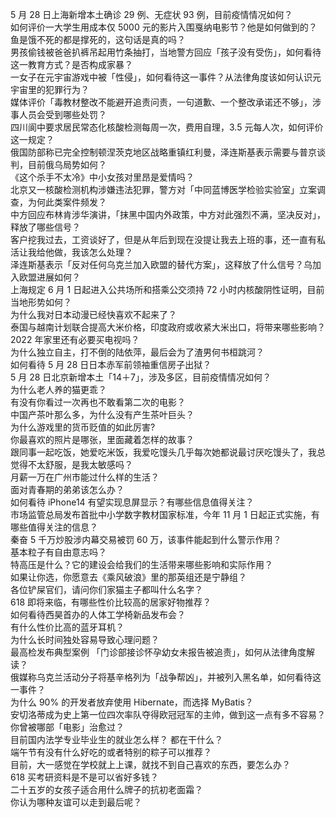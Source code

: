 5 月 28 日上海新增本土确诊 29 例、无症状 93 例，目前疫情情况如何？  
如何评价一大学生用成本仅 5000 元的影片入围戛纳电影节？他是如何做到的？  
鱼是饿不死的都是撑死的，这句话是真的吗？  
男孩偷钱被爸爸扒裤吊起用竹条抽打，当地警方回应「孩子没有受伤」，如何看待这一教育方式？是否构成家暴？  
一女子在元宇宙游戏中被「性侵」，如何看待这一事件？从法律角度该如何认识元宇宙里的犯罪行为？  
媒体评价「毒教材整改不能避开追责问责，一句道歉、一个整改承诺还不够」，涉事人员会受到哪些处罚？  
四川阆中要求居民常态化核酸检测每周一次，费用自理，3.5 元每人次，如何评价这一规定？  
俄国防部称已完全控制顿涅茨克地区战略重镇红利曼，泽连斯基表示需要与普京谈判，目前俄乌局势如何？  
《这个杀手不太冷》中小女孩对里昂是爱情吗？  
北京又一核酸检测机构涉嫌违法犯罪，警方对「中同蓝博医学检验实验室」立案调查，为何此类案件频发？  
中方回应布林肯涉华演讲，「抹黑中国内外政策，中方对此强烈不满，坚决反对」，释放了哪些信号？  
客户挖我过去，工资谈好了，但是从年后到现在没提让我去上班的事，还一直有私活让我给他做，我该怎么处理？  
泽连斯基表示「反对任何乌克兰加入欧盟的替代方案」，这释放了什么信号？乌加入欧盟进展如何？  
上海规定 6 月 1 日起进入公共场所和搭乘公交须持 72 小时内核酸阴性证明，目前当地形势如何？  
为什么我对日本动漫已经快喜欢不起来了？  
泰国与越南计划联合提高大米价格，印度政府或收紧大米出口，将带来哪些影响？  
2022 年家里还有必要买电视吗？  
为什么独立自主，打不倒的陆依萍，最后会为了渣男何书桓跳河？  
如何看待 5 月 28 日日本赤军前领袖重信房子出狱？  
5 月 28 日北京新增本土「14＋7」，涉及多区，目前疫情情况如何？  
为什么老人养的猫更乖？  
有没有你看过一次再也不敢看第二次的电影？  
中国产茶叶那么多，为什么没有产生茶叶巨头？  
为什么游戏里的货币贬值的如此厉害?  
你最喜欢的照片是哪张，里面藏着怎样的故事？  
跟同事一起吃饭，她爱吃米饭，我爱吃馒头几乎每次她都说最讨厌吃馒头了，我总觉得不太舒服，是我太敏感吗？  
月薪一万在广州市能过什么样的生活？  
面对青春期的弟弟该怎么办？  
如何看待 iPhone14 有望实现息屏显示？有哪些信息值得关注？  
市场监管总局发布首批中小学数字教材国家标准，今年 11 月 1 日起正式实施，有哪些值得关注的信息？  
秦奋 5 千万炒股涉内幕交易被罚 60 万，该事件能起到什么警示作用？  
基本粒子有自由意志吗？  
特高压是什么？它的建设会给我们的生活带来哪些影响和实际作用？  
如果让你选，你愿意去《乘风破浪》里的那英组还是宁静组？  
各位铲屎官们，请问你们家猫主子都叫什么名字？  
618 即将来临，有哪些性价比较高的居家好物推荐？  
如何看待西昊首办的人体工学椅新品发布会？  
有什么性价比高的蓝牙耳机？  
为什么长时间独处容易导致心理问题？  
最高检发布典型案例  「门诊部接诊怀孕幼女未报告被追责」，如何从法律角度解读？  
俄媒称乌克兰活动分子将基辛格列为「战争帮凶」，并被列入黑名单，如何看待这一事件？  
为什么 90% 的开发者放弃使用 Hibernate，而选择 MyBatis？  
安切洛蒂成为史上第一位四次率队夺得欧冠冠军的主帅，做到这一点有多不容易？  
你曾被哪部「电影」治愈过？  
目前国内法学专业毕业生的就业怎么样？  都在干什么？  
端午节有没有什么好吃的或者特别的粽子可以推荐？  
目前，大一感觉在学校就上上课，就找不到自己喜欢的东西，要怎么办？  
618 买考研资料是不是可以省好多钱？  
二十五岁的女孩子适合用什么牌子的抗初老面霜？  
你认为哪种友谊可以走到最后呢？  
